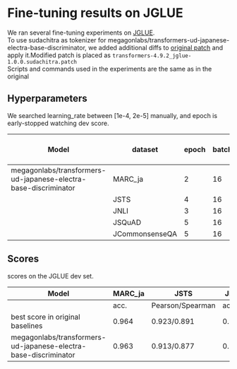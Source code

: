 # Fine-tuning results on JGLUE


We ran several fine-tuning experiments on [JGLUE](https://github.com/yahoojapan/JGLUE).  
To use sudachitra as tokenizer for megagonlabs/transformers-ud-japanese-electra-base-discriminator, we added additional diffs to [original patch](https://github.com/yahoojapan/JGLUE/blob/main/fine-tuning/patch/transformers-4.9.2_jglue-1.0.0.patch) and apply it.Modified patch is placed as `transformers-4.9.2_jglue-1.0.0.sudachitra.patch`  
Scripts and commands used in the experiments are the same as in the original
## Hyperparameters 

We searched learning_rate between [1e-4, 2e-5] manually, and epoch is early-stopped watching dev score.

|Model|dataset|epoch|batch_size|learning rate|warmup ratio|max seq length|
|-------|-----|-----|----------|-------------|------------|----------|
|megagonlabs/transformers-ud-japanese-electra-base-discriminator|MARC_ja|2|16|3e-5|0.1|512|
||JSTS|4|16|3e-5|0.1|512|
||JNLI|3|16|3e-5|0.1|512|
||JSQuAD|5|16|3e-5|0.1|384|
||JCommonsenseQA|5|16|1e-4|0.1|64|

## Scores 

scores on the JGLUE dev set.

|Model|MARC_ja|JSTS|JNLI|JSQuAD|JCommonsenseQA|
|-----|-------|----|----|------|--------------|
||acc.|Pearson/Spearman|acc.|EM/F1|acc.|
|best score in original baselines|0.964|0.923/0.891|0.924|0.897/0.947|0.901|
|megagonlabs/transformers-ud-japanese-electra-base-discriminator|0.963|0.913/0.877|0.921|0.795/0.887|0.856|

